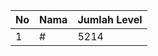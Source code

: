 | No | Nama            | Jumlah Level |
|----|-----------------|--------------|
| 1  | #    |    5214        |
